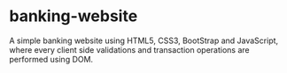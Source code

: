 # banking-website
A simple banking website using HTML5, CSS3, BootStrap and JavaScript, where every client side validations and transaction operations are performed using DOM.

